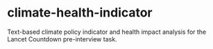 # climate-health-indicator
Text-based climate policy indicator and health impact analysis for the Lancet Countdown pre-interview task.
